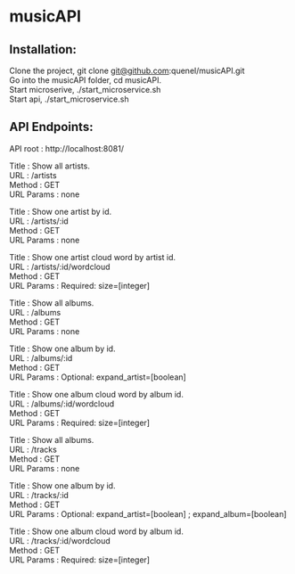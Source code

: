 # musicAPI

## Installation:
Clone the project, git clone git@github.com:quenel/musicAPI.git
<br>
Go into the musicAPI folder, cd musicAPI.
<br>
Start microserive, ./start_microservice.sh
<br>
Start api, ./start_microservice.sh

## API Endpoints:

API root : http://localhost:8081/

Title : Show all artists.
<br>
URL : /artists
<br>
Method : GET
<br>
URL Params : none

Title : Show one artist by id.
<br>
URL : /artists/:id
<br>
Method : GET
<br>
URL Params : none

Title : Show one artist cloud word by artist id.
<br>
URL : /artists/:id/wordcloud
<br>
Method : GET
<br>
URL Params : Required: size=[integer]

Title : Show all albums.
<br>
URL : /albums
<br>
Method : GET
<br>
URL Params : none

Title : Show one album by id.
<br>
URL : /albums/:id
<br>
Method : GET
<br>
URL Params : Optional: expand_artist=[boolean]

Title : Show one album cloud word by album id.
<br>
URL : /albums/:id/wordcloud
<br>
Method : GET
<br>
URL Params : Required: size=[integer]

Title : Show all albums.
<br>
URL : /tracks
<br>
Method : GET
<br>
URL Params : none

Title : Show one album by id.
<br>
URL : /tracks/:id
<br>
Method : GET
<br>
URL Params : Optional: expand_artist=[boolean] ; expand_album=[boolean]

Title : Show one album cloud word by album id.
<br>
URL : /tracks/:id/wordcloud
<br>
Method : GET
<br>
URL Params : Required: size=[integer]